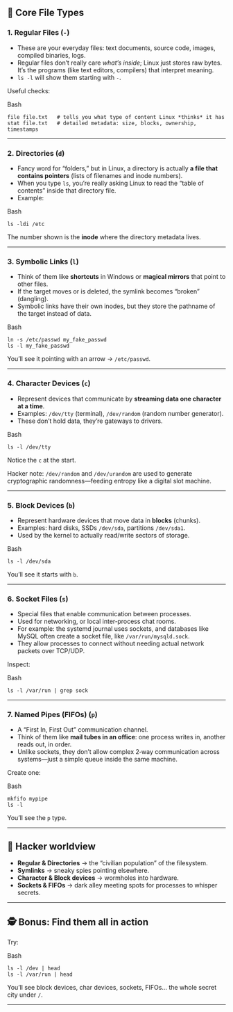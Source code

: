 ## 🌱 Core File Types

### 1. **Regular Files (`-`)**

- These are your everyday files: text documents, source code, images, compiled binaries, logs.
- Regular files don’t really care _what’s inside_; Linux just stores raw bytes. It’s the programs (like text editors, compilers) that interpret meaning.
- `ls -l` will show them starting with `-`.

Useful checks:

Bash

```
file file.txt   # tells you what type of content Linux *thinks* it has
stat file.txt   # detailed metadata: size, blocks, ownership, timestamps
```

---
### 2. **Directories (`d`)**

- Fancy word for “folders,” but in Linux, a directory is actually **a file that contains pointers** (lists of filenames and inode numbers).
- When you type `ls`, you’re really asking Linux to read the “table of contents” inside that directory file.
- Example:

Bash

```
ls -ldi /etc
```

The number shown is the **inode** where the directory metadata lives.

---
### 3. **Symbolic Links (`l`)**

- Think of them like **shortcuts** in Windows or **magical mirrors** that point to other files.
- If the target moves or is deleted, the symlink becomes “broken” (dangling).
- Symbolic links have their own inodes, but they store the pathname of the target instead of data.

Bash

```
ln -s /etc/passwd my_fake_passwd
ls -l my_fake_passwd
```

You’ll see it pointing with an arrow → `/etc/passwd`.

---
### 4. **Character Devices (`c`)**

- Represent devices that communicate by **streaming data one character at a time**.
- Examples: `/dev/tty` (terminal), `/dev/random` (random number generator).
- These don’t hold data, they’re gateways to drivers.

Bash

```
ls -l /dev/tty
```

Notice the `c` at the start.

Hacker note: `/dev/random` and `/dev/urandom` are used to generate cryptographic randomness—feeding entropy like a digital slot machine.

---
### 5. **Block Devices (`b`)**

- Represent hardware devices that move data in **blocks** (chunks).
- Examples: hard disks, SSDs `/dev/sda`, partitions `/dev/sda1`.
- Used by the kernel to actually read/write sectors of storage.

Bash

```
ls -l /dev/sda
```

You’ll see it starts with `b`.

---
### 6. **Socket Files (`s`)**

- Special files that enable communication between processes.
- Used for networking, or local inter‑process chat rooms.
- For example: the systemd journal uses sockets, and databases like MySQL often create a socket file, like `/var/run/mysqld.sock`.
- They allow processes to connect without needing actual network packets over TCP/UDP.

Inspect:

Bash

```
ls -l /var/run | grep sock
```

---
### 7. **Named Pipes (FIFOs) (`p`)**

- A “First In, First Out” communication channel.
- Think of them like **mail tubes in an office**: one process writes in, another reads out, in order.
- Unlike sockets, they don’t allow complex 2‑way communication across systems—just a simple queue inside the same machine.

Create one:

Bash

```
mkfifo mypipe
ls -l
```

You’ll see the `p` type.

---
## 🧠 Hacker worldview

- **Regular & Directories** → the “civilian population” of the filesystem.
- **Symlinks** → sneaky spies pointing elsewhere.
- **Character & Block devices** → wormholes into hardware.
- **Sockets & FIFOs** → dark alley meeting spots for processes to whisper secrets.

---

## 🕵️ Bonus: Find them all in action

Try:

Bash

```
ls -l /dev | head
ls -l /var/run | head
```

You’ll see block devices, char devices, sockets, FIFOs… the whole secret city under `/`.

---
